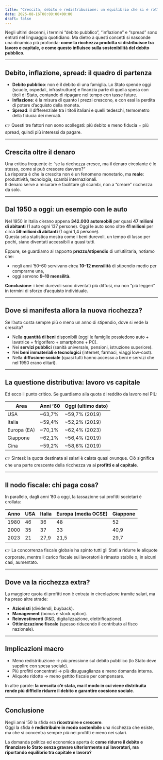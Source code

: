 ```yaml
---
title: "Crescita, debito e redistribuzione: un equilibrio che si è rotto?"
date: 2025-08-16T00:00:00+00:00
draft: false
---
```


Negli ultimi decenni, i termini “debito pubblico”, “inflazione” e “spread” sono entrati nel linguaggio quotidiano. Ma dietro a questi concetti si nasconde una dinamica più profonda: **come la ricchezza prodotta si distribuisce tra lavoro e capitale, e come questo influisce sulla sostenibilità del debito pubblico**.

---

## Debito, inflazione, spread: il quadro di partenza
- **Debito pubblico**: non è il debito di una famiglia. Lo Stato spende oggi (scuole, ospedali, infrastrutture) e finanzia parte di quella spesa con titoli di Stato, contando di ripagare nel tempo con tasse future.  
- **Inflazione**: è la misura di quanto i prezzi crescono, e con essi la perdita di potere d’acquisto della moneta.  
- **Spread**: il differenziale tra i titoli italiani e quelli tedeschi, termometro della fiducia dei mercati.  

👉 Questi tre fattori non sono scollegati: più debito e meno fiducia = più spread, quindi più interessi da pagare.

---

## Crescita oltre il denaro
Una critica frequente è: “se la ricchezza cresce, ma il denaro circolante è lo stesso, come si può crescere davvero?”  
La risposta è che la crescita non è un fenomeno monetario, ma **reale**: produttività, tecnologia, scambi internazionali.  
Il denaro serve a misurare e facilitare gli scambi, non a “creare” ricchezza da solo.

---

## Dal 1950 a oggi: un esempio con le auto
Nel 1950 in Italia c’erano appena **342.000 automobili** per quasi **47 milioni di abitanti** (1 auto ogni 137 persone). Oggi le auto sono oltre **41 milioni** per circa **59 milioni di abitanti** (1 ogni 1,4 persone).  
Questa sola statistica mostra come i beni durevoli, un tempo di lusso per pochi, siano diventati accessibili a quasi tutti.  

Eppure, se guardiamo al rapporto **prezzo/stipendio** di un’utilitaria, notiamo che:  
- negli anni ’50–60 servivano circa **10–12 mensilità** di stipendio medio per comprarne una,  
- oggi servono **9–10 mensilità**.  

**Conclusione**: i beni durevoli sono diventati più diffusi, ma non “più leggeri” in termini di sforzo d’acquisto individuale.

---

## Dove si manifesta allora la nuova ricchezza?
Se l’auto costa sempre più o meno un anno di stipendio, dove si vede la crescita?  
- Nella **quantità di beni** disponibili (oggi le famiglie possiedono auto + lavatrice + frigorifero + smartphone + PC).  
- Nei **servizi pubblici** (sanità universale, pensioni, istruzione superiore).  
- Nei **beni immateriali e tecnologici** (internet, farmaci, viaggi low-cost).  
- Nella **diffusione sociale** (quasi tutti hanno accesso a beni e servizi che nel 1950 erano elitarî).

---

## La questione distributiva: lavoro vs capitale
Ed ecco il punto critico. Se guardiamo alla quota di reddito da lavoro nel PIL:

| Area         | Anni ’60 | Oggi (ultimo dato) |
|--------------|----------|---------------------|
| USA          | ~63,7%   | ~59,7% (2019)       |
| Italia       | ~59,4%   | ~52,2% (2019)       |
| Europa (EA)  | ~70,1%   | ~62,4% (2023)       |
| Giappone     | ~62,1%   | ~56,4% (2019)       |
| Cina         | ~59,2%   | ~58,6% (2019)       |

👉 Sintesi: la quota destinata ai salari è calata quasi ovunque. Ciò significa che una parte crescente della ricchezza va ai **profitti e al capitale**.

---

## Il nodo fiscale: chi paga cosa?
In parallelo, dagli anni ’80 a oggi, la tassazione sui profitti societari è crollata:

| Anno | USA | Italia | Europa (media OCSE) | Giappone |
|------|-----|--------|----------------------|----------|
| 1980 | 46  | 36     | 48                   | 52       |
| 2000 | 35  | 37     | 33                   | 40,9     |
| 2023 | 21  | 27,9   | 21,5                 | 29,7     |

👉 La concorrenza fiscale globale ha spinto tutti gli Stati a ridurre le aliquote corporate, mentre il carico fiscale sui lavoratori è rimasto stabile o, in alcuni casi, aumentato.

---

## Dove va la ricchezza extra?
La maggiore quota di profitti non è entrata in circolazione tramite salari, ma ha preso altre strade:
- **Azionisti** (dividendi, buyback).  
- **Management** (bonus e stock option).  
- **Reinvestimenti** (R&D, digitalizzazione, elettrificazione).  
- **Ottimizzazione fiscale** (spesso riducendo il contributo al fisco nazionale).

---

## Implicazioni macro
- Meno redistribuzione → più pressione sul debito pubblico (lo Stato deve supplire con spesa sociale).  
- Più profitti concentrati → più disuguaglianza e meno domanda interna.  
- Aliquote ridotte → meno gettito fiscale per compensare.  

In altre parole: **la crescita c’è stata, ma il modo in cui viene distribuita rende più difficile ridurre il debito e garantire coesione sociale**.

---

## Conclusione
Negli anni ’50 la sfida era **ricostruire e crescere**.  
Oggi la sfida è **redistribuire in modo sostenibile** una ricchezza che esiste, ma che si concentra sempre più nei profitti e meno nei salari.  

La domanda politica ed economica aperta è: **come ridurre il debito e finanziare lo Stato senza gravare ulteriormente sui lavoratori, ma riportando equilibrio tra capitale e lavoro?**

